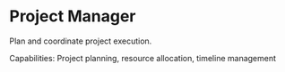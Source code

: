 # Project Manager

Plan and coordinate project execution.

Capabilities: Project planning, resource allocation, timeline management
